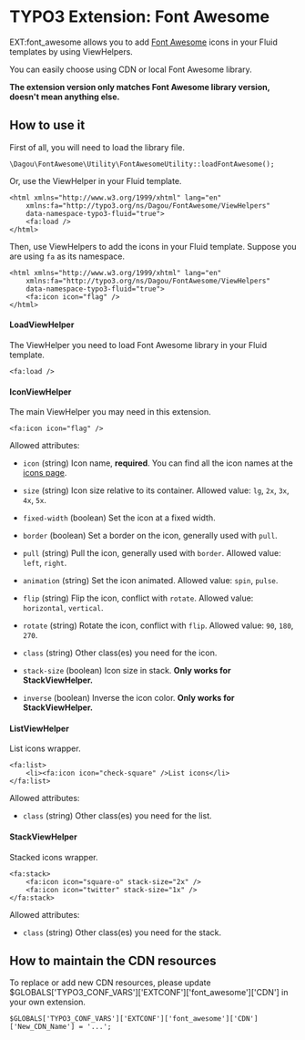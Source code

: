 # TYPO3 Extension: Font Awesome
EXT:font_awesome allows you to add [Font Awesome](http://fontawesome.io/) icons in your Fluid templates by using ViewHelpers.

You can easily choose using CDN or local Font Awesome library.

**The extension version only matches Font Awesome library version, doesn't mean anything else.**

## How to use it
First of all, you will need to load the library file.

	\Dagou\FontAwesome\Utility\FontAwesomeUtility::loadFontAwesome();

Or, use the ViewHelper in your Fluid template.

	<html xmlns="http://www.w3.org/1999/xhtml" lang="en"
		xmlns:fa="http://typo3.org/ns/Dagou/FontAwesome/ViewHelpers"
		data-namespace-typo3-fluid="true">
		<fa:load />
	</html>

Then, use ViewHelpers to add the icons in your Fluid template. Suppose you are using `fa` as its namespace.

	<html xmlns="http://www.w3.org/1999/xhtml" lang="en"
		xmlns:fa="http://typo3.org/ns/Dagou/FontAwesome/ViewHelpers"
		data-namespace-typo3-fluid="true">
		<fa:icon icon="flag" />
	</html>

#### LoadViewHelper
The ViewHelper you need to load Font Awesome library in your Fluid template.

	<fa:load />

#### IconViewHelper
The main ViewHelper you may need in this extension.

	<fa:icon icon="flag" />

Allowed attributes:

- `icon` (string)
Icon name, **required**. You can find all the icon names at the [icons page](http://fontawesome.io/icons/).

- `size` (string)
Icon size relative to its container. Allowed value: `lg`, `2x`, `3x`, `4x`, `5x`.

- `fixed-width` (boolean)
Set the icon at a fixed width.

- `border` (boolean)
Set a border on the icon, generally used with `pull`.

- `pull` (string)
Pull the icon, generally used with `border`. Allowed value: `left`, `right`.

- `animation` (string)
Set the icon animated. Allowed value: `spin`, `pulse`.

- `flip` (string)
Flip the icon, conflict with `rotate`. Allowed value: `horizontal`, `vertical`.

- `rotate` (string)
Rotate the icon, conflict with `flip`. Allowed value: `90`, `180`, `270`.

- `class` (string)
Other class(es) you need for the icon.

- `stack-size` (boolean)
Icon size in stack. **Only works for StackViewHelper.**

- `inverse` (boolean)
Inverse the icon color. **Only works for StackViewHelper.**

#### ListViewHelper
List icons wrapper.

	<fa:list>
		<li><fa:icon icon="check-square" />List icons</li>
	</fa:list>

Allowed attributes:

- `class` (string)
Other class(es) you need for the list.

#### StackViewHelper
Stacked icons wrapper.

	<fa:stack>
		<fa:icon icon="square-o" stack-size="2x" />
		<fa:icon icon="twitter" stack-size="1x" />
	</fa:stack>

Allowed attributes:

- `class` (string)
Other class(es) you need for the stack.

## How to maintain the CDN resources
To replace or add new CDN resources, please update $GLOBALS\['TYPO3\_CONF\_VARS'\]\['EXTCONF'\]\['font_awesome'\]\['CDN'\] in your own extension.

	$GLOBALS['TYPO3_CONF_VARS']['EXTCONF']['font_awesome']['CDN']['New_CDN_Name'] = '...';